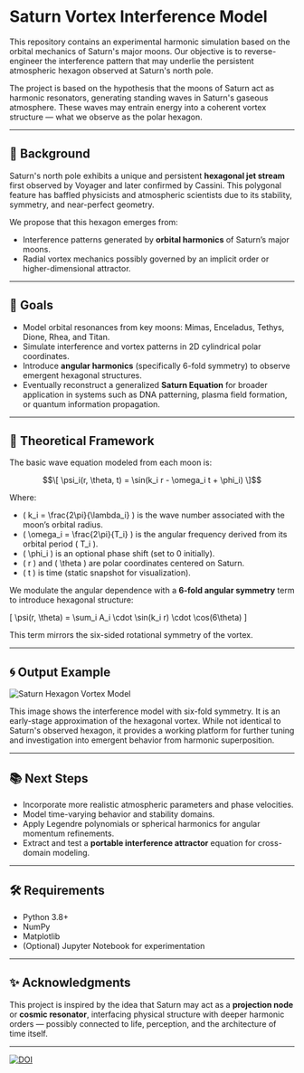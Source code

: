 # Saturn Vortex Interference Model

This repository contains an experimental harmonic simulation based on the orbital mechanics of Saturn's major moons. Our objective is to reverse-engineer the interference pattern that may underlie the persistent atmospheric hexagon observed at Saturn's north pole.

The project is based on the hypothesis that the moons of Saturn act as harmonic resonators, generating standing waves in Saturn's gaseous atmosphere. These waves may entrain energy into a coherent vortex structure — what we observe as the polar hexagon.

---

## 🌌 Background

Saturn's north pole exhibits a unique and persistent **hexagonal jet stream** first observed by Voyager and later confirmed by Cassini. This polygonal feature has baffled physicists and atmospheric scientists due to its stability, symmetry, and near-perfect geometry.

We propose that this hexagon emerges from:

- Interference patterns generated by **orbital harmonics** of Saturn’s major moons.
- Radial vortex mechanics possibly governed by an implicit order or higher-dimensional attractor.

---

## 🎯 Goals

- Model orbital resonances from key moons: Mimas, Enceladus, Tethys, Dione, Rhea, and Titan.
- Simulate interference and vortex patterns in 2D cylindrical polar coordinates.
- Introduce **angular harmonics** (specifically 6-fold symmetry) to observe emergent hexagonal structures.
- Eventually reconstruct a generalized **Saturn Equation** for broader application in systems such as DNA patterning, plasma field formation, or quantum information propagation.

---

## 🧮 Theoretical Framework

The basic wave equation modeled from each moon is:

$$\[
\psi_i(r, \theta, t) = \sin(k_i r - \omega_i t + \phi_i)
\]$$

Where:
- \( k_i = \frac{2\pi}{\lambda_i} \) is the wave number associated with the moon’s orbital radius.
- \( \omega_i = \frac{2\pi}{T_i} \) is the angular frequency derived from its orbital period \( T_i \).
- \( \phi_i \) is an optional phase shift (set to 0 initially).
- \( r \) and \( \theta \) are polar coordinates centered on Saturn.
- \( t \) is time (static snapshot for visualization).

We modulate the angular dependence with a **6-fold angular symmetry** term to introduce hexagonal structure:

\[
\psi(r, \theta) = \sum_i A_i \cdot \sin(k_i r) \cdot \cos(6\theta)
\]

This term mirrors the six-sided rotational symmetry of the vortex.

---

## 🌀 Output Example

![Saturn Hexagon Vortex Model](saturn_equation_updated.png)

This image shows the interference model with six-fold symmetry. It is an early-stage approximation of the hexagonal vortex. While not identical to Saturn's observed hexagon, it provides a working platform for further tuning and investigation into emergent behavior from harmonic superposition.

---

## 📚 Next Steps

- Incorporate more realistic atmospheric parameters and phase velocities.
- Model time-varying behavior and stability domains.
- Apply Legendre polynomials or spherical harmonics for angular momentum refinements.
- Extract and test a **portable interference attractor** equation for cross-domain modeling.

---

## 🛠️ Requirements

- Python 3.8+
- NumPy
- Matplotlib
- (Optional) Jupyter Notebook for experimentation

---

## ✨ Acknowledgments

This project is inspired by the idea that Saturn may act as a **projection node** or **cosmic resonator**, interfacing physical structure with deeper harmonic orders — possibly connected to life, perception, and the architecture of time itself.

---




[![DOI](https://zenodo.org/badge/DOI/10.5281/zenodo.15830039.svg)](https://doi.org/10.5281/zenodo.15830039)



